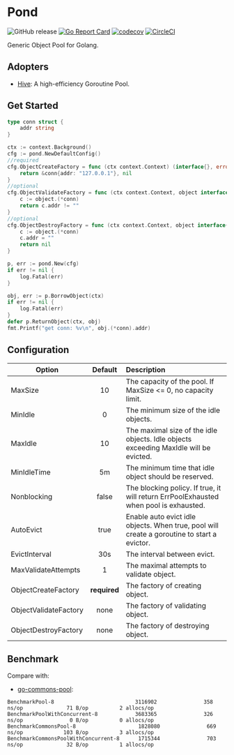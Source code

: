 # Pond

![GitHub release](https://img.shields.io/github/tag/joway/pond.svg?label=release)
[![Go Report Card](https://goreportcard.com/badge/github.com/joway/pond)](https://goreportcard.com/report/github.com/joway/pond)
[![codecov](https://codecov.io/gh/joway/pond/branch/master/graph/badge.svg?token=Y1YO11FZKU)](https://codecov.io/gh/joway/pond)
[![CircleCI](https://circleci.com/gh/joway/pond.svg?style=shield)](https://circleci.com/gh/joway/pond)

Generic Object Pool for Golang.

## Adopters

- [Hive](https://github.com/joway/hive): A high-efficiency Goroutine Pool.

## Get Started

```go
type conn struct {
    addr string
}

ctx := context.Background()
cfg := pond.NewDefaultConfig()
//required
cfg.ObjectCreateFactory = func (ctx context.Context) (interface{}, error) {
    return &conn{addr: "127.0.0.1"}, nil
}
//optional
cfg.ObjectValidateFactory = func (ctx context.Context, object interface{}) bool {
    c := object.(*conn)
    return c.addr != ""
}
//optional
cfg.ObjectDestroyFactory = func (ctx context.Context, object interface{}) error {
    c := object.(*conn)
    c.addr = ""
    return nil
}

p, err := pond.New(cfg)
if err != nil {
    log.Fatal(err)
}

obj, err := p.BorrowObject(ctx)
if err != nil {
    log.Fatal(err)
}
defer p.ReturnObject(ctx, obj)
fmt.Printf("get conn: %v\n", obj.(*conn).addr)
```

## Configuration

| Option                        | Default        | Description  |
| ------------------------------|:--------------:| :------------|
| MaxSize                       | 10             |The capacity of the pool. If MaxSize <= 0, no capacity limit.|
| MinIdle                       | 0              |The minimum size of the idle objects.|
| MaxIdle                       | 10             |The maximal size of the idle objects. Idle objects exceeding MaxIdle will be evicted.|
| MinIdleTime                   | 5m             |The minimum time that idle object should be reserved.|
| Nonblocking                   | false          |The blocking policy. If true, it will return ErrPoolExhausted when pool is exhausted.|
| AutoEvict                     | true           |Enable auto evict idle objects. When true, pool will create a goroutine to start a evictor.|
| EvictInterval                 | 30s            |The interval between evict.|
| MaxValidateAttempts           | 1              |The maximal attempts to validate object.|
| ObjectCreateFactory           | **required**   |The factory of creating object.|
| ObjectValidateFactory         | none           |The factory of validating object.|
| ObjectDestroyFactory          | none           |The factory of destroying object.|

## Benchmark

Compare with:

- [go-commons-pool](https://github.com/jolestar/go-commons-pool):

```text
BenchmarkPool-8                          3116902               358 ns/op              71 B/op          2 allocs/op
BenchmarkPoolWithConcurrent-8            3683365               326 ns/op               0 B/op          0 allocs/op
BenchmarkCommonsPool-8                    1828080               669 ns/op             103 B/op          3 allocs/op
BenchmarkCommonsPoolWithConcurrent-8      1715344               703 ns/op              32 B/op          1 allocs/op
```
